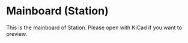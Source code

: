 # Mainboard (Station)

This is the mainboard of Station. Please open with KiCad if you want to preview.

